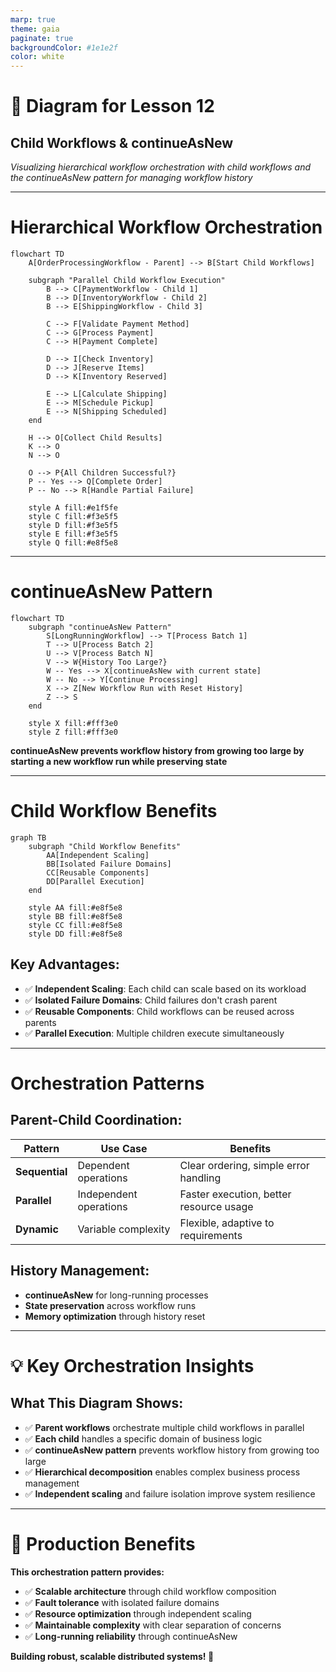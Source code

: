 ```yaml
---
marp: true
theme: gaia
paginate: true
backgroundColor: #1e1e2f
color: white
---
```


# 📜 Diagram for Lesson 12

## Child Workflows & continueAsNew

*Visualizing hierarchical workflow orchestration with child workflows and the continueAsNew pattern for managing workflow history*

---

# Hierarchical Workflow Orchestration

```mermaid
flowchart TD
    A[OrderProcessingWorkflow - Parent] --> B[Start Child Workflows]
    
    subgraph "Parallel Child Workflow Execution"
        B --> C[PaymentWorkflow - Child 1]
        B --> D[InventoryWorkflow - Child 2] 
        B --> E[ShippingWorkflow - Child 3]
        
        C --> F[Validate Payment Method]
        C --> G[Process Payment]
        C --> H[Payment Complete]
        
        D --> I[Check Inventory]
        D --> J[Reserve Items]
        D --> K[Inventory Reserved]
        
        E --> L[Calculate Shipping]
        E --> M[Schedule Pickup]
        E --> N[Shipping Scheduled]
    end
    
    H --> O[Collect Child Results]
    K --> O
    N --> O
    
    O --> P{All Children Successful?}
    P -- Yes --> Q[Complete Order]
    P -- No --> R[Handle Partial Failure]
    
    style A fill:#e1f5fe
    style C fill:#f3e5f5
    style D fill:#f3e5f5
    style E fill:#f3e5f5
    style Q fill:#e8f5e8
```

---

# continueAsNew Pattern

```mermaid
flowchart TD
    subgraph "continueAsNew Pattern"
        S[LongRunningWorkflow] --> T[Process Batch 1]
        T --> U[Process Batch 2]
        U --> V[Process Batch N]
        V --> W{History Too Large?}
        W -- Yes --> X[continueAsNew with current state]
        W -- No --> Y[Continue Processing]
        X --> Z[New Workflow Run with Reset History]
        Z --> S
    end
    
    style X fill:#fff3e0
    style Z fill:#fff3e0
```

**continueAsNew prevents workflow history from growing too large by starting a new workflow run while preserving state**

---

# Child Workflow Benefits

```mermaid
graph TB
    subgraph "Child Workflow Benefits"
        AA[Independent Scaling]
        BB[Isolated Failure Domains]
        CC[Reusable Components]
        DD[Parallel Execution]
    end
    
    style AA fill:#e8f5e8
    style BB fill:#e8f5e8
    style CC fill:#e8f5e8
    style DD fill:#e8f5e8
```

## **Key Advantages:**
- ✅ **Independent Scaling**: Each child can scale based on its workload
- ✅ **Isolated Failure Domains**: Child failures don't crash parent
- ✅ **Reusable Components**: Child workflows can be reused across parents
- ✅ **Parallel Execution**: Multiple children execute simultaneously

---

# Orchestration Patterns

## **Parent-Child Coordination:**

| Pattern | Use Case | Benefits |
|---------|----------|----------|
| **Sequential** | Dependent operations | Clear ordering, simple error handling |
| **Parallel** | Independent operations | Faster execution, better resource usage |
| **Dynamic** | Variable complexity | Flexible, adaptive to requirements |

## **History Management:**
- **continueAsNew** for long-running processes
- **State preservation** across workflow runs
- **Memory optimization** through history reset

---

# 💡 Key Orchestration Insights

## **What This Diagram Shows:**

- ✅ **Parent workflows** orchestrate multiple child workflows in parallel
- ✅ **Each child** handles a specific domain of business logic
- ✅ **continueAsNew pattern** prevents workflow history from growing too large
- ✅ **Hierarchical decomposition** enables complex business process management
- ✅ **Independent scaling** and failure isolation improve system resilience

---

# 🚀 Production Benefits

**This orchestration pattern provides:**

- ✅ **Scalable architecture** through child workflow composition
- ✅ **Fault tolerance** with isolated failure domains
- ✅ **Resource optimization** through independent scaling
- ✅ **Maintainable complexity** with clear separation of concerns
- ✅ **Long-running reliability** through continueAsNew

**Building robust, scalable distributed systems! 🎉** 